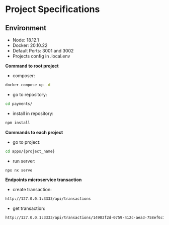 # Project Specifications

## Environment

- Node: 18.12.1
- Docker: 20.10.22
- Default Ports: 3001 and 3002
- Projects config in .local.env

**Command to root project**
- composer: 
```bash
docker-compose up -d
```
- go to repository: 
```bash
cd payments/
```
- install in repository: 
```bash
npm install
```

**Commands to each project**
- go to project: 
```bash
cd apps/{project_name}
```
- run server:
```bash
npx nx serve
```

**Endpoints microservice transaction**
- create transaction: 
```bash
http://127.0.0.1:3333/api/transactions
```
- get transaction: 
```bash
http://127.0.0.1:3333/api/transactions/14903f2d-0759-412c-aea3-758ef6c170c6
```